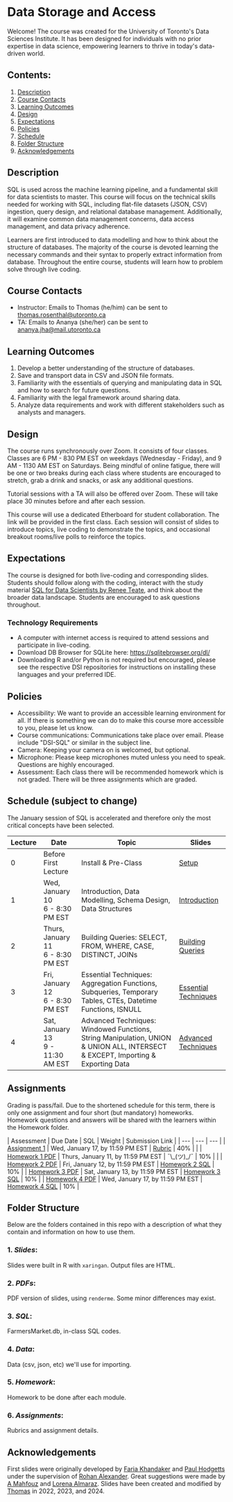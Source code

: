 # Data Storage and Access

Welcome! The course was created for the University of Toronto's Data Sciences Institute. It has been designed for individuals with no prior expertise in data science, empowering learners to thrive in today's data-driven world. 

## Contents:
1. [Description](https://github.com/UofT-DSI/02-intro_sql#description)
2. [Course Contacts](https://github.com/UofT-DSI/02-intro_sql#course-contacts)
3. [Learning Outcomes](https://github.com/UofT-DSI/02-intro_sql#learning-outcomes)
4. [Design](https://github.com/UofT-DSI/02-intro_sql#design)
5. [Expectations](https://github.com/UofT-DSI/02-intro_sql#expectations)
6. [Policies](https://github.com/UofT-DSI/02-intro_sql#policies)
7. [Schedule](https://github.com/UofT-DSI/02-intro_sql#schedule)
8. [Folder Structure](https://github.com/UofT-DSI/02-intro_sql#folder-structure)
9. [Acknowledgements](https://github.com/UofT-DSI/02-intro_sql#acknowledgements)

## Description

SQL is used across the machine learning pipeline, and a fundamental skill for data scientists to master. This course will focus on the technical skills needed for working with SQL, including flat-file datasets (JSON, CSV) ingestion, query design, and relational database management. Additionally, it will examine common data management concerns, data access management, and data privacy adherence.

Learners are first introduced to data modelling and how to think about the structure of databases. The majority of the course is devoted learning the necessary commands and their syntax to properly extract information from database. Throughout the entire course, students will learn how to problem solve through live coding. 

## Course Contacts
- Instructor: Emails to Thomas (he/him) can be sent to [thomas.rosenthal@utoronto.ca](mailto:thomas.rosenthal@utoronto.ca)
- TA: Emails to Ananya (she/her) can be sent to [ananya.jha@mail.utoronto.ca](mailto:ananya.jha@mail.utoronto.ca)

## Learning Outcomes
1. Develop a better understanding of the structure of databases.
2. Save and transport data in CSV and JSON file formats.
3. Familiarity with the essentials of querying and manipulating data in SQL and how to search for future questions.
4. Familiarity with the legal framework around sharing data.
5. Analyze data requirements and work with different stakeholders such as analysts and managers.

## Design

The course runs synchronously over Zoom. It consists of four classes. Classes are 6 PM - 830 PM EST on weekdays (Wednesday - Friday), and 9 AM - 1130 AM EST on Saturdays. Being mindful of online fatigue, there will be one or two breaks during each class where students are encouraged to stretch, grab a drink and snacks, or ask any additional questions.  

Tutorial sessions with a TA will also be offered over Zoom. These will take place 30 minutes before and after each session.  

This course will use a dedicated Etherboard for student collaboration. The link will be provided in the first class. Each session will consist of slides to introduce topics, live coding to demonstrate the topics, and occasional breakout rooms/live polls to reinforce the topics.  

## Expectations
The course is designed for both live-coding and corresponding slides. Students should follow along with the coding, interact with the study material [SQL for Data Scientists by Renee Teate](https://sqlfordatascientists.com/), and think about the broader data landscape. Students are encouraged to ask questions throughout. 

### Technology Requirements
- A computer with internet access is required to attend sessions and participate in live-coding.
- Download DB Browser for SQLite here: https://sqlitebrowser.org/dl/
- Downloading R and/or Python is not required but encouraged, please see the respective DSI repositories for instructions on installing these languages and your preferred IDE.

## Policies
- Accessibility: We want to provide an accessible learning environment for all. If there is something we can do to make this course more accessible to you, please let us know.
- Course communications: Communications take place over email. Please include "DSI-SQL" or similar in the subject line.
- Camera: Keeping your camera on is welcomed, but optional.
- Microphone: Please keep microphones muted unless you need to speak. Questions are highly encouraged.
- Assessment: Each class there will be recommended homework which is not graded. There will be three assignments which are graded.  

## Schedule (subject to change)

The January session of SQL is accelerated and therefore only the most critical concepts have been selected.

| Lecture | Date | Topic | Slides |
| --- | --- | --- | --- |
| 0 | Before First Lecture | Install & Pre-Class | [Setup](https://github.com/UofT-DSI/02-sql/blob/main/SQL/SQLite%20Setup.pdf) |
| 1 | Wed, January 10 <br> 6 - 8:30 PM EST | Introduction, Data Modelling, Schema Design, Data Structures | [Introduction](https://github.com/UofT-DSI/02-sql/blob/main/PDFs/slides_01.pdf) |
| 2 | Thurs, January 11 <br> 6 - 8:30 PM EST | Building Queries: SELECT, FROM, WHERE, CASE, DISTINCT, JOINs | [Building Queries](https://github.com/UofT-DSI/02-sql/blob/main/PDFs/slides_02.pdf) |
| 3 | Fri, January 12 <br> 6 - 8:30 PM EST | Essential Techniques: Aggregation Functions, Subqueries, Temporary Tables, CTEs, Datetime Functions, ISNULL | [Essential Techniques](https://github.com/UofT-DSI/02-sql/blob/main/PDFs/slides_03.pdf)|
| 4 | Sat, January 13 <br> 9 - 11:30 AM EST | Advanced Techniques: Windowed Functions, String Manipulation, UNION & UNION ALL, INTERSECT & EXCEPT, Importing & Exporting Data | [Advanced Techniques](https://github.com/UofT-DSI/02-sql/blob/main/PDFs/slides_04.pdf) |

## Assignments

Grading is pass/fail. Due to the shortened schedule for this term, there is only one assignment and four short (but mandatory) homeworks. Homework questions and answers will be shared with the learners within the Homework folder. 

| Assessment	|  Due Date | SQL | Weight | Submission Link |
| --- | --- | --- |
| [Assignment 1](https://github.com/UofT-DSI/02-sql/blob/main/Assignments/Assignment%201%20-%20Design%20a%20Logical%20Model.pdf) | Wed, January 17, by 11:59 PM EST | [Rubric](https://github.com/UofT-DSI/02-sql/blob/main/Assignments/Assignment%201%20Rubric.pdf) | 40% | |
| [Homework 1 PDF](https://github.com/UofT-DSI/02-sql/blob/main/Homework/module_1/Homework%201.pdf) | Thurs, January 11, by 11:59 PM EST |  ¯\\\_(ツ)_/¯ | 10% | |
| [Homework 2 PDF](https://github.com/UofT-DSI/02-sql/blob/main/Homework/module_2/Homework%202.pdf) | Fri, January 12, by 11:59 PM EST | [Homework 2 SQL](https://github.com/UofT-DSI/02-sql/blob/main/Homework/module_2/Homework%202.sql) | 10% |
| [Homework 3 PDF](https://github.com/UofT-DSI/02-sql/blob/main/Homework/module_3/Homework%203.pdf) | Sat, January 13, by 11:59 PM EST | [Homework 3 SQL](https://github.com/UofT-DSI/02-sql/blob/main/Homework/module_3/Homework%203.sql) | 10% |
| [Homework 4 PDF](https://github.com/UofT-DSI/02-sql/blob/main/Homework/module_4/Homework%204.pdf) | Wed, January 17, by 11:59 PM EST | [Homework 4 SQL](https://github.com/UofT-DSI/02-sql/blob/main/Homework/module_4/Homework%204.sql) | 10% |

## Folder Structure
Below are the folders contained in this repo with a description of what they contain and information on how to use them.

### 1. *Slides*: 
Slides were built in R with `xaringan`. Output files are HTML.

### 2. *PDFs*:
PDF version of slides, using `renderme`. Some minor differences may exist.

### 3. *SQL*: 
FarmersMarket.db, in-class SQL codes.

### 4. *Data*: 
Data (csv, json, etc) we'll use for importing.

### 5. *Homework*:
Homework to be done after each module.

### 6. *Assignments*:
Rubrics and assignment details.

## Acknowledgements

First slides were originally developed by [Faria Khandaker](https://fariak.ca) and [Paul Hodgetts](https://hodgettsp.com) under the supervision of [Rohan Alexander](https://rohanalexander.com). Great suggestions were made by [A Mahfouz](https://github.com/amfz) and [Lorena Almaraz](https://github.com/lalmaraz). Slides have been created and modified by [Thomas](https://github.com/mrpotatocode) in 2022, 2023, and 2024.

